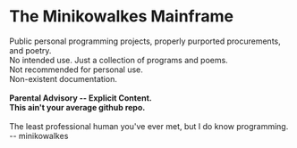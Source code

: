 
# The Minikowalkes Mainframe

Public personal programming projects, properly purported procurements, and poetry. <br>
No intended use. Just a collection of programs and poems. <br>
Not recommended for personal use. <br>
Non-existent documentation. <br>
<br>
__Parental Advisory -- Explicit Content.__ <br>
__This ain't your average github repo.__ <br>
<br>
The least professional human you've ever met,
but I do know programming. <br>
-- minikowalkes
